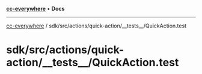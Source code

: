 [**cc-everywhere**](../../../../../index.md) • **Docs**

***

[cc-everywhere](../../../../../index.md) / sdk/src/actions/quick-action/\_\_tests\_\_/QuickAction.test

# sdk/src/actions/quick-action/\_\_tests\_\_/QuickAction.test
